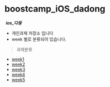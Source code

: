 # boostcamp_iOS_dadong
  ***ios_다동***
  

* 개인과제 저장소 입니다
* week 별로 분류되어 있습니다.


> 과제분류
* [week1](week1/README.md)
* [week2](week2/README.md)
* [week3](week3/README.md)
* [week4](week4/README.md)
* [week5](week5/README.md)




